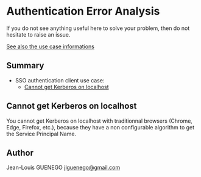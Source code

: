 # Authentication Error Analysis

If you do not see anything useful here to solve your problem, then do not hesitate to raise an issue.

[See also the use case informations](../use-case/)

## Summary

 - SSO authentication client use case:
   - [Cannot get Kerberos on localhost](##Cannot-get-Kerberos-on-localhost)

## Cannot get Kerberos on localhost

You cannot get Kerberos on localhost with traditionnal browsers (Chrome, Edge, Firefox, etc.), because they have a non configurable algorithm to get the Service Principal Name.

## Author

Jean-Louis GUENEGO <jlguenego@gmail.com>
